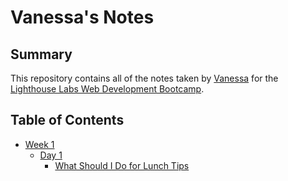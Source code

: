 # Vanessa's Notes

## Summary
This repository contains all of the notes taken by [Vanessa](https://github.com/Nesss86/lighthouse-web-notes) for the [Lighthouse Labs Web Development Bootcamp](https://www.lighthouselabs.ca/en/web-development).

## Table of Contents
- [Week 1](/Week_1)
  - [Day 1](/Week_1/Day_1)
    - [What Should I Do for Lunch Tips](/Week_1/Day_1/What_Should_I_Do_for_Lunch_Tips.md)